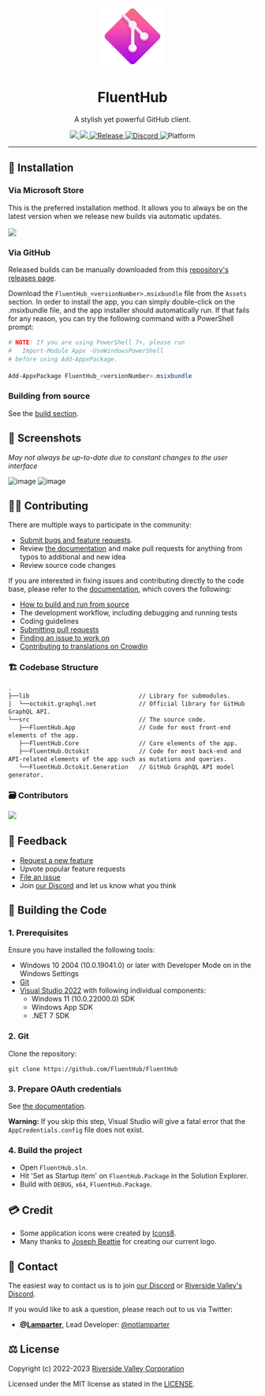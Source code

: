 <p align="center">
  <img width="128" align="center" src="assets/fluenthub.png" />
</p>
<h1 align="center">
  FluentHub
</h1>
<p align="center">
  A stylish yet powerful GitHub client.
</p>

<p align="center">
  <a title="Azure Pipeline" target="_blank" href="https://dev.azure.com/fluenthub/FluentHub">
    <img src="https://dev.azure.com/fluenthub/FluentHub/_apis/build/status/Build%20Pipeline%20(x64)?branchName=main">
  </a>
  <a title="Crowdin" target="_blank" href="https://crowdin.com/project/fluenthub">
    <img src="https://badges.crowdin.net/fluenthub/localized.svg">
  </a>
  <a title="GitHub Releases" target="_blank" href="https://github.com/fluenthub-community/FluentHub/releases">
    <img src="https://img.shields.io/github/v/release/fluenthub-community/fluenthub?include_prereleases" alt="Release" />
  </a>
  <a title="Discord" target="_blank" href="https://discord.gg/8KtRkjq2Q4">
    <img src="https://img.shields.io/discord/935562861701390336?color=blue&label=Discord" alt="Discord" />
  </a>
  <a title="Platform" target="_blank">
    <img src="https://img.shields.io/badge/Platform-Windows-red" alt="Platform" />
  </a>
</p>

---
## 🎁 Installation

### Via Microsoft Store

This is the preferred installation method. It allows you to always be on the latest version when we release new builds via automatic updates.

<a title="Microsoft Store" target="_blank" href="https://apps.microsoft.com/store/detail/fluenthub/9nkb9hx8rjz3">
  <img width="128" align="center" src="https://get.microsoft.com/images/en-us%20dark.svg" />
</a>

### Via GitHub

Released builds can be manually downloaded from this [repository's releases page](https://github.com/FluentHub/FluentHub/releases).

Download the `FluentHub_<versionNumber>.msixbundle` file from the `Assets` section. In order to install the app, you can simply double-click on the .msixbundle file, and the app installer should automatically run. If that fails for any reason, you can try the following command with a PowerShell prompt:

```powershell
# NOTE: If you are using PowerShell 7+, please run
#   Import-Module Appx -UseWindowsPowerShell
# before using Add-AppxPackage.

Add-AppxPackage FluentHub_<versionNumber>.msixbundle
```

### Building from source

See the [build section](#-building-the-code).

## 📸 Screenshots

*May not always be up-to-date due to constant changes to the user interface*

![image](https://user-images.githubusercontent.com/71598437/196044933-fea4c40a-6bd6-4d13-94ce-664da891588e.png)
![image](https://user-images.githubusercontent.com/71598437/196045421-a37bf241-6a0a-4d9f-9fb2-be4681506c49.png)

## 🧑‍💻 Contributing

There are multiple ways to participate in the community:

- [Submit bugs and feature requests](https://github.com/FluentHub/FluentHub/issues/new/choose).
- Review [the documentation](docs/code-style.md) and make pull requests for anything from typos to additional and new idea
- Review source code changes

If you are interested in fixing issues and contributing directly to the code base, please refer to the [documentation](docs/), which covers the following:

- [How to build and run from source](docs/)
- The development workflow, including debugging and running tests
- Coding guidelines
- [Submitting pull requests](https://github.com/FluentHub/FluentHub/pulls)
- [Finding an issue to work on](https://github.com/FluentHub/FluentHub/issues/)
- [Contributing to translations on Crowdin](https://translate.dev.fluenthub.theriversi.de)

### 🏗️ Codebase Structure

```
.
├──lib                               // Library for submodules.
|  └──octokit.graphql.net            // Official library for GitHub GraphQL API.
└──src                               // The source code.
   ├──FluentHub.App                  // Code for most front-end elements of the app.
   ├──FluentHub.Core                 // Core elements of the app.
   ├──FluentHub.Octokit              // Code for most back-end and API-related elements of the app such as mutations and queries.
   └──FluentHub.Octokit.Generation   // GitHub GraphQL API model generator.
```

### 🗃️ Contributors

<a href="https://github.com/FluentHub/FluentHub/graphs/contributors">
  <img src="https://contrib.rocks/image?repo=FluentHub/FluentHub" />
</a>

## 🦜 Feedback

- [Request a new feature](https://github.com/FluentHub/FluentHub/pulls)
- Upvote popular feature requests
- [File an issue](https://github.com/FluentHub/FluentHub/issues/new/choose)
- Join [our Discord](https://discord.gg/8KtRkjq2Q4) and let us know what you think

## 🔨 Building the Code

### 1. Prerequisites

Ensure you have installed the following tools:

- Windows 10 2004 (10.0.19041.0) or later with Developer Mode on in the Windows Settings
- [Git](https://git-scm.com/)
- [Visual Studio 2022](https://visualstudio.microsoft.com/vs/) with following individual components:
  - Windows 11 (10.0.22000.0) SDK
  - Windows App SDK
  - .NET 7 SDK

### 2. Git

Clone the repository:

```git
git clone https://github.com/FluentHub/FluentHub
```

### 3. Prepare OAuth credentials

See [the documentation](docs/credentials.md).

**Warning:** If you skip this step, Visual Studio will give a fatal error that the `AppCredentials.config` file does not exist.

### 4. Build the project

- Open `FluentHub.sln`.
- Hit 'Set as Startup item' on `FluentHub.Package` in the Solution Explorer.
- Build with `DEBUG`, `x64`, `FluentHub.Package`.

## 💳 Credit

- Some application icons were created by [Icons8](https://github.com/icons8).
- Many thanks to [Joseph Beattie](https://github.com/josephbeattie) for creating our current logo.

## 📱 Contact
The easiest way to contact us is to join [our Discord](https://discord.gg/8KtRkjq2Q4) or [Riverside Valley's Discord](https://discord.gg/Z74UAQ5vPR).

If you would like to ask a question, please reach out to us via Twitter:

- **@**[**Lamparter**](https://github.com/Lamparter), Lead Developer: [@notlamparter](https://twitter.com/notlamparter)

## ⚖️ License

Copyright (c) 2022-2023 [Riverside Valley Corporation](https://github.com/RiversideValley)

Licensed under the MIT license as stated in the [LICENSE](LICENSE.md).
